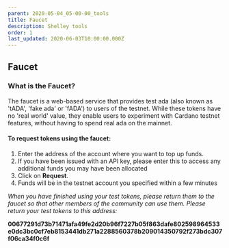 ```yaml
---
parent: 2020-05-04_05-00-00_tools
title: Faucet
description: Shelley tools
order: 1
last_updated: 2020-06-03T10:00:00.000Z
---
```

## Faucet

### What is the Faucet?

The faucet is a web-based service that provides test ada (also known as 'tADA', 'fake ada' or 'fADA') to users of the testnet. While these tokens have no 'real world' value, they enable users to experiment with Cardano testnet features, without having to spend real ada on the mainnet.
                
#### To request tokens using the faucet:

1. Enter the address of the account where you want to top up funds.
1. If you have been issued with an API key, please enter this to access any additional funds you may have been allocated
1. Click on **Request**.
1. Funds will be in the testnet account you specified within a few minutes

<!-- include components/ShelleyHaskellFaucet -->

_When you have finished using your test tokens, please return them to the faucet so that other members of the community can use them. Please return your test tokens to this address:_

__00677291d73b71471afa49fe2d20b96f7227b05f863dafe802598964533e0dc3bc0cf7eb8153441db271a2288560378b209014350792f273bdc307f06ca34f0c6f__

